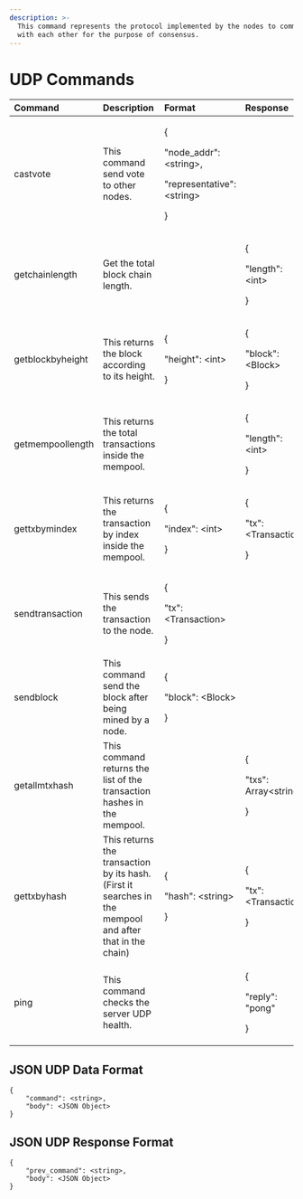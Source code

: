```yaml
---
description: >-
  This command represents the protocol implemented by the nodes to communicate
  with each other for the purpose of consensus.
---
```


# UDP Commands



<table>
  <thead>
    <tr>
      <th style="text-align:left">Command</th>
      <th style="text-align:left">Description</th>
      <th style="text-align:left">Format</th>
      <th style="text-align:left">Response</th>
    </tr>
  </thead>
  <tbody>
    <tr>
      <td style="text-align:left">castvote</td>
      <td style="text-align:left">This command send vote to other nodes.</td>
      <td style="text-align:left">
        <p>{</p>
        <p>&quot;node_addr&quot;: &lt;string&gt;,</p>
        <p>&quot;representative&quot;: &lt;string&gt;</p>
        <p>}</p>
      </td>
      <td style="text-align:left"></td>
    </tr>
    <tr>
      <td style="text-align:left">getchainlength</td>
      <td style="text-align:left">Get the total block chain length.</td>
      <td style="text-align:left"></td>
      <td style="text-align:left">
        <p>{</p>
        <p>&quot;length&quot;: &lt;int&gt;</p>
        <p>}</p>
      </td>
    </tr>
    <tr>
      <td style="text-align:left">getblockbyheight</td>
      <td style="text-align:left">This returns the block according to its height.</td>
      <td style="text-align:left">
        <p>{</p>
        <p>&quot;height&quot;: &lt;int&gt;</p>
        <p>}</p>
      </td>
      <td style="text-align:left">
        <p>{</p>
        <p>&quot;block&quot;: &lt;Block&gt;</p>
        <p>}</p>
      </td>
    </tr>
    <tr>
      <td style="text-align:left">getmempoollength</td>
      <td style="text-align:left">This returns the total transactions inside the mempool.</td>
      <td style="text-align:left"></td>
      <td style="text-align:left">
        <p>{</p>
        <p>&quot;length&quot;: &lt;int&gt;</p>
        <p>}</p>
      </td>
    </tr>
    <tr>
      <td style="text-align:left">gettxbymindex</td>
      <td style="text-align:left">This returns the transaction by index inside the mempool.</td>
      <td style="text-align:left">
        <p>{</p>
        <p>&quot;index&quot;: &lt;int&gt;</p>
        <p>}</p>
      </td>
      <td style="text-align:left">
        <p>{</p>
        <p>&quot;tx&quot;: &lt;Transaction&gt;</p>
        <p>}</p>
      </td>
    </tr>
    <tr>
      <td style="text-align:left">sendtransaction</td>
      <td style="text-align:left">This sends the transaction to the node.</td>
      <td style="text-align:left">
        <p>{</p>
        <p>&quot;tx&quot;: &lt;Transaction&gt;</p>
        <p>}</p>
      </td>
      <td style="text-align:left"></td>
    </tr>
    <tr>
      <td style="text-align:left">sendblock</td>
      <td style="text-align:left">This command send the block after being mined by a node.</td>
      <td style="text-align:left">
        <p>{</p>
        <p>&quot;block&quot;: &lt;Block&gt;</p>
        <p>}</p>
      </td>
      <td style="text-align:left"></td>
    </tr>
    <tr>
      <td style="text-align:left">getallmtxhash</td>
      <td style="text-align:left">This command returns the list of the transaction hashes in the mempool.</td>
      <td
      style="text-align:left"></td>
        <td style="text-align:left">
          <p>{</p>
          <p>&quot;txs&quot;: Array&lt;string&gt;</p>
          <p>}</p>
        </td>
    </tr>
    <tr>
      <td style="text-align:left">gettxbyhash</td>
      <td style="text-align:left">This returns the transaction by its hash. (First it searches in the mempool
        and after that in the chain)</td>
      <td style="text-align:left">
        <p>{</p>
        <p>&quot;hash&quot;: &lt;string&gt;</p>
        <p>}</p>
      </td>
      <td style="text-align:left">
        <p>{</p>
        <p>&quot;tx&quot;: &lt;Transaction&gt;</p>
        <p>}</p>
      </td>
    </tr>
    <tr>
      <td style="text-align:left">ping</td>
      <td style="text-align:left">This command checks the server UDP health.</td>
      <td style="text-align:left"></td>
      <td style="text-align:left">
        <p>{</p>
        <p>&quot;reply&quot;: &quot;pong&quot;</p>
        <p>}</p>
      </td>
    </tr>
  </tbody>
</table>

## JSON UDP Data Format

```text
{
    "command": <string>,
    "body": <JSON Object>
}
```

## JSON UDP Response Format

```text
{
    "prev_command": <string>,
    "body": <JSON Object>
}
```

## 

